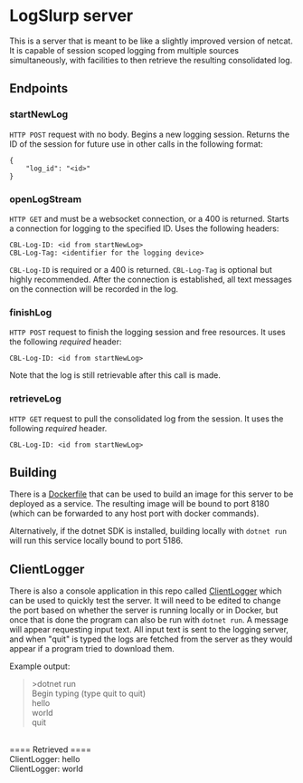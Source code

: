 # LogSlurp server

This is a server that is meant to be like a slightly improved version of netcat.  It is capable of session scoped logging from multiple sources simultaneously, with facilities to then retrieve the resulting consolidated log.

## Endpoints

### startNewLog

`HTTP POST` request with no body.  Begins a new logging session.  Returns the ID of the session for future use in other calls in the following format:

```
{
    "log_id": "<id>"
}
```

### openLogStream

`HTTP GET` and must be a websocket connection, or a 400 is returned.  Starts a connection for logging to the specified ID.  Uses the following headers:

```
CBL-Log-ID: <id from startNewLog>
CBL-Log-Tag: <identifier for the logging device>
```

`CBL-Log-ID` is required or a 400 is returned.  `CBL-Log-Tag` is optional but highly recommended.  After the connection is established, all text messages on the connection will be recorded in the log.

### finishLog

`HTTP POST` request to finish the logging session and free resources.  It uses the following _required_ header:

```
CBL-Log-ID: <id from startNewLog>
```

Note that the log is still retrievable after this call is made.

### retrieveLog

`HTTP GET` request to pull the consolidated log from the session.  It uses the following _required_ header.

```
CBL-Log-ID: <id from startNewLog>
```

## Building

There is a [Dockerfile](./LogSlurp/Dockerfile) that can be used to build an image for this server to be deployed as a service.  The resulting image will be bound to port 8180 (which can be forwarded to any host port with docker commands).

Alternatively, if the dotnet SDK is installed, building locally with `dotnet run` will run this service locally bound to port 5186.

## ClientLogger

There is also a console application in this repo called [ClientLogger](./ClientLogger/) which can be used to quickly test the server.  It will need to be edited to change the port based on whether the server is running locally or in Docker, but once that is done the program can also be run with `dotnet run`.  A message will appear requesting input text.  All input text is sent to the logging server, and when "quit" is typed the logs are fetched from the server as they would appear if a program tried to download them.

Example output:

> \>dotnet run<br />
Begin typing (type quit to quit)<br />
hello<br />
world<br />
quit<br />
<br />
==== Retrieved ====<br />
ClientLogger: hello<br />
ClientLogger: world